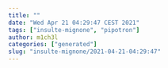 ```yaml
---
title: ""
date: "Wed Apr 21 04:29:47 CEST 2021"
tags: ["insulte-mignone", "pipotron"]
author: m1ch3l
categories: ["generated"]
slug: "insulte-mignone/2021-04-21-04:29:47"
---
```



